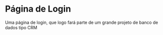 # Página de Login
Uma página de login, que logo fará parte de um grande projeto de banco de dados tipo CRM
